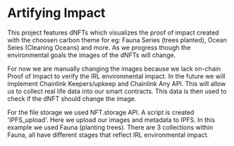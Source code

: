 # Artifying Impact

This project features dNFTs which visualizes the proof of impact created with the choosen carbon theme for eg: Fauna Series (trees planted), Ocean Seies (Cleaning Oceans) and more. As we progress though the environmental goals the images of the dNFTs will change. 

For now we are manually changing the images because we lack on-chain Proof of Impact to verify the IRL environmental impact. In the future we will implement Chainlink Keepers/upkeep and Chainlink Any API. This will allow us to collect real life data into our smart contracts. This data is then used to check if the dNFT should change the image.

For the file storage we used NFT.storage API. A script is created 'IPFS_upload'. Here we upload our images and metadata to IPFS. In this example we used Fauna (planting trees). There are 3 collections within Fauna, all have different stages that reflect IRL environmental impact.

